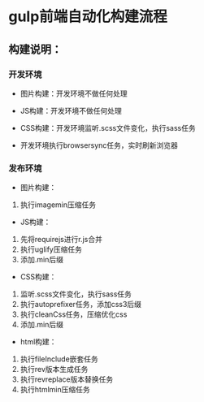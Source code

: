 # gulp前端自动化构建流程 #


## 构建说明： ##

### 开发环境 ###

- 图片构建：开发环境不做任何处理

- JS构建：开发环境不做任何处理

- CSS构建：开发环境监听.scss文件变化，执行sass任务

- 开发环境执行browsersync任务，实时刷新浏览器

### 发布环境 ###
- 图片构建：
1. 执行imagemin压缩任务

- JS构建：
1. 先将requirejs进行r.js合并
2. 执行uglify压缩任务
3. 添加.min后缀
 
- CSS构建：
1. 监听.scss文件变化，执行sass任务
2. 执行autoprefixer任务，添加css3后缀
3. 执行cleanCss任务，压缩优化css
4. 添加.min后缀

- html构建：
1. 执行fileInclude嵌套任务
2. 执行rev版本生成任务
3. 执行revreplace版本替换任务
4. 执行htmlmin压缩任务
